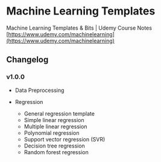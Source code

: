 # Machine Learning Templates
Machine Learning Templates &amp; Bits | Udemy Course Notes
[https://www.udemy.com/machinelearning](https://www.udemy.com/machinelearning)

## Changelog

### v1.0.0

* Data Preprocessing

* Regression
	- General regression template
	- Simple linear regression
	- Multiple linear regression
	- Polynomial regression
	- Support vector regression (SVR)
	- Decision tree regression
	- Random forest regression